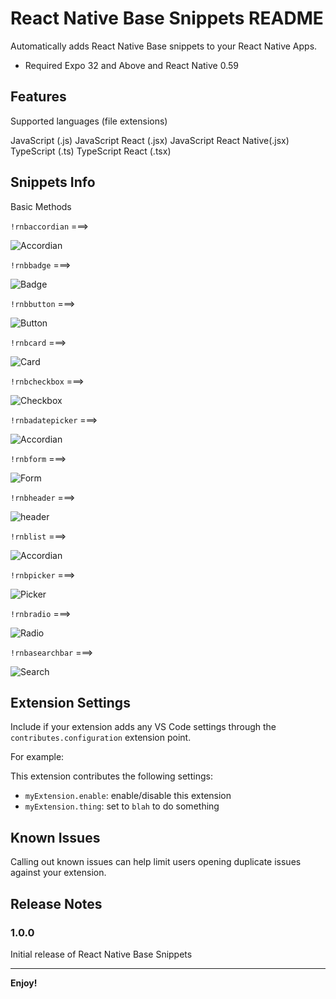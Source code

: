 # React Native Base Snippets README

Automatically adds React Native Base snippets to your React Native Apps. 
+ Required Expo 32 and Above and React Native 0.59


## Features

Supported languages (file extensions)

JavaScript (.js)
JavaScript React (.jsx)
JavaScript React Native(.jsx)
TypeScript (.ts)
TypeScript React (.tsx)

## Snippets Info

Basic Methods

`!rnbaccordian` ===> <br>

![Accordian](images/accordian.png)

`!rnbbadge` ===> <br>

![Badge](images/badge.png)


`!rnbbutton` ===> <br>

![Button](images/button.png)


`!rnbcard` ===> <br>

![Card](images/card.png)

`!rnbcheckbox` ===> <br>

![Checkbox](images/checkbox.png)

`!rnbadatepicker` ===> <br>

![Accordian](images/search.png)


`!rnbform` ===> <br>

![Form](images/form.png)


`!rnbheader` ===> <br>

![header](images/header.png)


`!rnblist` ===> <br>

![Accordian](images/list.png)


`!rnbpicker` ===> <br>

![Picker](images/picker.png)


`!rnbradio` ===> <br>

![Radio](images/radio.png)

`!rnbasearchbar` ===> <br>

![Search](images/searchbar.png)



## Extension Settings

Include if your extension adds any VS Code settings through the `contributes.configuration` extension point.

For example:

This extension contributes the following settings:

* `myExtension.enable`: enable/disable this extension
* `myExtension.thing`: set to `blah` to do something

## Known Issues

Calling out known issues can help limit users opening duplicate issues against your extension.

## Release Notes


### 1.0.0

Initial release of React Native Base Snippets


-----------------------------------------------------------------------------------------------------------
**Enjoy!**
